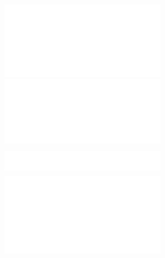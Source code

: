 ![Metrics](/gh-metrics.svg)
<br>
![Metrics](metrics.plugin.isocalendar.svg)
---
![Metrics](metrics.plugin.activity.svg)

![Metrics](/gh-recentstars.svg)
